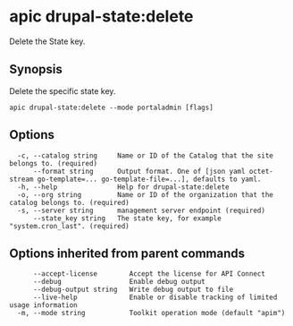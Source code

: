 # apic drupal-state:delete

Delete the State key.

## Synopsis

Delete the specific state key.

```
apic drupal-state:delete --mode portaladmin [flags]
```

## Options

```
  -c, --catalog string     Name or ID of the Catalog that the site belongs to. (required)
      --format string      Output format. One of [json yaml octet-stream go-template=... go-template-file=...], defaults to yaml.
  -h, --help               Help for drupal-state:delete
  -o, --org string         Name or ID of the organization that the catalog belongs to. (required)
  -s, --server string      management server endpoint (required)
      --state_key string   The state key, for example "system.cron_last". (required)
```

## Options inherited from parent commands

```
      --accept-license        Accept the license for API Connect
      --debug                 Enable debug output
      --debug-output string   Write debug output to file
      --live-help             Enable or disable tracking of limited usage information
  -m, --mode string           Toolkit operation mode (default "apim")
```
